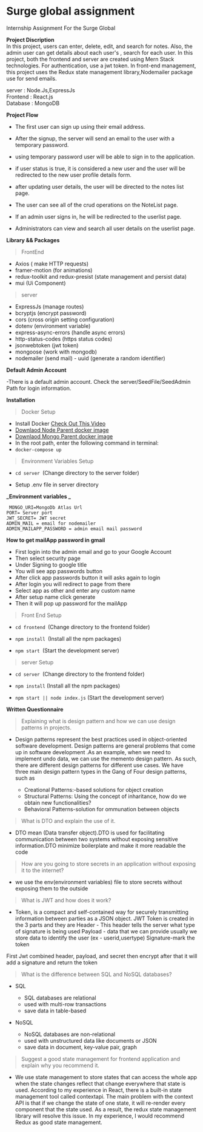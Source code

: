 # Surge global assignment

Internship Assignment For the Surge Global

**Project Discription**<br/>
In this project, users can enter, delete, edit, and search for notes. Also, the admin user can get details about each user's , search for each user. In this project, both the frontend and server are created using Mern Stack technologies. For authentication, use a jwt token. In front-end management, this project uses the Redux state management library,Nodemailer package use for send emails.

server : Node.Js,ExpressJs<br/>
Frontend : React.js<br/>
Database : MongoDB<br/>

**Project Flow**<br/>

- The first user can sign up using their email address.

- After the signup, the server will send an email to the user with a temporary password.

- using temporary password user will be able to sign in to the application.

- if user status is true, it is considered a new user and the user will be redirected to the new user profile details form.

- after updating user details, the user will be directed to the notes list page.

- The user can see all of the crud operations on the NoteList page.

- If an admin user signs in, he will be redirected to the userlist page.

- Administrators can view and search all user details on the userlist page.

**Library && Packages**

> FrontEnd

- Axios ( make HTTP requests)
- framer-motion (for animations)
- redux-toolkit and redux-presist (state management and persist data)
- mui (Ui Component)

> server

- ExpressJs (manage routes)
- bcryptjs (encrypt password)
- cors (cross origin setting configuration)
- dotenv (environment variable)
- express-async-errors (handle async errors)
- http-status-codes (https status codes)
- jsonwebtoken (jwt token)
- mongoose (work with mongodb)
- nodemailer (send mail) - uuid (generate a random identifier)

**Default Admin Account**

-There is a default admin account. Check the server/SeedFile/SeedAdmin Path for login information.

**Installation**

> Docker Setup

- Install Docker [Check Out This Video](https://www.youtube.com/watch?v=8ev1axl7tgy&list=pl4cuxegkcc9hxjeetdhfnymtcpjnbm3h7&index=2)
- [Downlaod Node Parent docker image](https://hub.docker.com/_/node)
- [Downlaod Mongo Parent docker image](https://hub.docker.com/_/mongo)
- In the root path, enter the following command in terminal:
- `docker-compose up`

> Environment Variables Setup

- `cd server `(Change directory to the server folder)

- Setup .env file in server directory

**_Environment variables _**</br>

` MONGO_URI=MongoDb Atlas Url`</br>
`PORT= Server port ` </br>
`JWT_SECRET= JWT secret ` </br>
`ADMIN_MAIL = email for nodemailer ` </br>
`ADMIN_MAILAPP_PASSWORD = admin email mail password ` </br>

**How to get mailApp password in gmail**

- First login into the admin email and go to your Google Account
- Then select security page
- Under Signing to google title
- You will see app passwords button
- After click app passwords button it will asks again to login
- After login you will redirect to page from there
- Select app as other and enter any custom name
- After setup name click generate
- Then it will pop up password for the mailApp

> Front End Setup

- `cd frontend `(Change directory to the frontend folder)

- `npm install `(Install all the npm packages)

- `npm start `(Start the development server)

> server Setup

- `cd server `(Change directory to the frontend folder)

- `npm install` (Install all the npm packages)

- `npm start || node index.js` (Start the development server)

**Written Questionnaire**

> Explaining what is design pattern and how we can use design patterns in
> projects.

- Design patterns represent the best practices used in object-oriented software development. Design patterns are general problems that come up in software development .As an example, when we need to implement undo data, we can use the memento design pattern. As such, there are different design patterns for different use cases. We have three main design pattern types in the Gang of Four design patterns, such as

  - Creational Patterns:-based solutions for object creation
  - Structural Patterns: Using the concept of inharitance, how do we obtain new functionalities?
  - Behavioral Patterns-solution for ommunation between objects

> What is DTO and explain the use of it.

- DTO mean (Data transfer object).DTO is used for facilitating communication between two systems without exposing sensitive information.DTO minimize boilerplate and make it more readable the code

> How are you going to store secrets in an application without exposing it to the
> internet?

- we use the env(environment variables) file to store secrets without exposing them to the outside

> What is JWT and how does it work?

- Token, is a compact and self-contained way for securely transmitting information between parties as a JSON object. JWT Token is created in the 3 parts and they are
  Header - This header tells the server what type of signature is being used
  Payload - data that we can provide usually we store data to identify the user (ex - userid,usertype)
  Signature-mark the token

First Jwt combined header, payload, and secret then encrypt after that it will add a signature and return the token

> What is the difference between SQL and NoSQL databases?

- SQL

  - SQL databases are relational
  - used with multi-row transactions
  - save data in table-based

- NoSQL
  - NoSQL databases are non-relational
  - used with unstructured data like documents or JSON
  - save data in document, key-value pair, graph

> Suggest a good state management for frontend application and explain why you recommend it.

- We use state management to store states that can access the whole app when the state changes reflect that change everywhere that state is used. According to my experience in React, there is a built-in state management tool called contextapi. The main problem with the context API is that if we change the state of one state, it will re-render every component that the state used. As a result, the redux state management library will resolve this issue. In my experience, I would recommend Redux as good state management.
